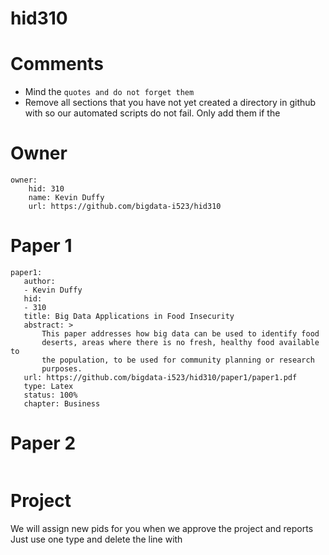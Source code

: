 # hid310
# Comments

* Mind the ```quotes and do not forget them```
* Remove all sections that you have not yet created a directory in github with so our automated scripts do not fail. Only add them if the 

# Owner

```
owner:
    hid: 310
    name: Kevin Duffy
    url: https://github.com/bigdata-i523/hid310
```

# Paper 1

```
paper1:
   author: 
   - Kevin Duffy
   hid:
   - 310
   title: Big Data Applications in Food Insecurity
   abstract: >
       This paper addresses how big data can be used to identify food
       deserts, areas where there is no fresh, healthy food available to
       the population, to be used for community planning or research
       purposes. 
   url: https://github.com/bigdata-i523/hid310/paper1/paper1.pdf
   type: Latex
   status: 100%
   chapter: Business
 ```
   
# Paper 2

```
```

# Project 

We will assign new pids for you when we approve the project and reports   
Just use one type and delete the line with 

```
```
   
